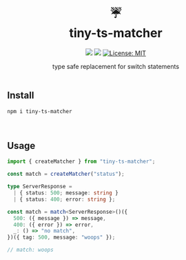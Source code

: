 <h1 align="center" style="margin-top:0;"> 
<div>☔</div>
<div>tiny-ts-matcher</div> </h1>
<p align="center">
  <a href="https://www.npmjs.com/package/tiny-ts-matcher"><img src="https://img.shields.io/npm/v/readme-md-generator.svg" /></a>
  <img src="https://img.shields.io/bundlephobia/minzip/tiny-ts-matcher" />
  <a href="https://github.com/kefranabg/readme-md-generator/blob/master/LICENSE">
    <img alt="License: MIT" src="https://img.shields.io/badge/license-MIT-blue.svg" target="_blank" />
  </a>
</p>
<div align="center">type safe replacement for switch statements</div>

<br/>

## **Install**

`npm i tiny-ts-matcher`

<br/>

## **Usage**

```typescript
import { createMatcher } from "tiny-ts-matcher";

const match = createMatcher("status");

type ServerResponse =
  | { status: 500; message: string }
  | { status: 400; error: string };

const match = match<ServerResponse>()({
  500: ({ message }) => message,
  400: ({ error }) => error,
  _: () => "no match",
})({ tag: 500, message: "woops" });

// match: woops
```
